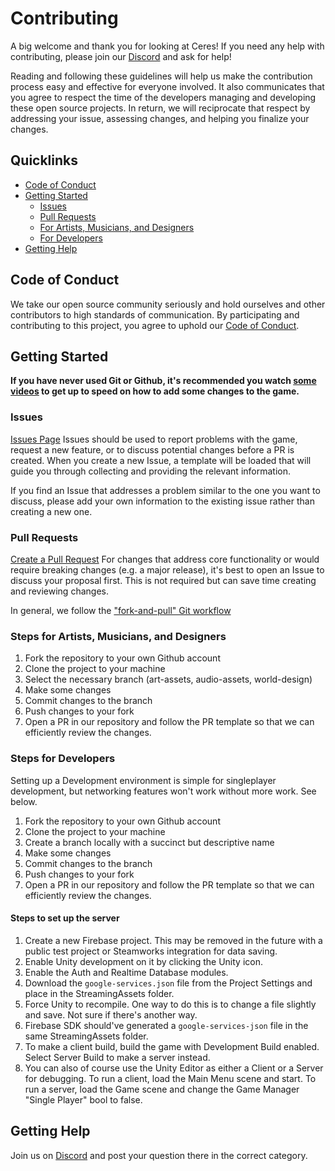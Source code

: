 
# Contributing

A big welcome and thank you for looking at Ceres!
If you need any help with contributing, please join our [Discord](https://discord.gg/rECRhBT6Et) and ask for help!

Reading and following these guidelines will help us make the contribution process easy and effective for everyone involved. It also communicates that you agree to respect the time of the developers managing and developing these open source projects. In return, we will reciprocate that respect by addressing your issue, assessing changes, and helping you finalize your changes.

## Quicklinks

* [Code of Conduct](#code-of-conduct)
* [Getting Started](#getting-started)
    * [Issues](#issues)
    * [Pull Requests](#pull-requests)
	* [For Artists, Musicians, and Designers](#steps-for-artists-musicians-and-designers)
	* [For Developers](#steps-for-developers)
* [Getting Help](#getting-help)

## Code of Conduct

We take our open source community seriously and hold ourselves and other contributors to high standards of communication. By participating and contributing to this project, you agree to uphold our [Code of Conduct](https://github.com/ezraay/ceres/blob/master/CODE_OF_CONDUCT.md).

## Getting Started
**If you have never used Git or Github, it's recommended you watch [some videos](https://www.youtube.com/watch?v=RbSrx0QoTG4&list=PLZplUm29-Z-xOYY9Tw6t3tSIvlbhVhzUn&index=2) to get up to speed on how to add some changes to the game.**

### Issues
[Issues Page](https://github.com/Ezraay/ceres/issues)
Issues should be used to report problems with the game, request a new feature, or to discuss potential changes before a PR is created. When you create a new Issue, a template will be loaded that will guide you through collecting and providing the relevant information.

If you find an Issue that addresses a problem similar to the one you want to discuss, please add your own information to the existing issue rather than creating a new one. 

### Pull Requests
[Create a Pull Request](https://github.com/Ezraay/ceres/compare)
For changes that address core functionality or would require breaking changes (e.g. a major release), it's best to open an Issue to discuss your proposal first. This is not required but can save time creating and reviewing changes.

In general, we follow the ["fork-and-pull" Git workflow](https://github.com/susam/gitpr)

### Steps for Artists, Musicians, and Designers
1. Fork the repository to your own Github account
2. Clone the project to your machine
3. Select the necessary branch (art-assets, audio-assets, world-design)
4. Make some changes
5. Commit changes to the branch
6. Push changes to your fork
7. Open a PR in our repository and follow the PR template so that we can efficiently review the changes.

### Steps for Developers
Setting up a Development environment is simple for singleplayer development, but networking features won't work without more work. See below.  
1. Fork the repository to your own Github account
2. Clone the project to your machine
3. Create a branch locally with a succinct but descriptive name
4. Make some changes
5. Commit changes to the branch
6. Push changes to your fork
7. Open a PR in our repository and follow the PR template so that we can efficiently review the changes.  

#### Steps to set up the server
1. Create a new Firebase project. This may be removed in the future with a public test project or Steamworks integration for data saving.
2. Enable Unity development on it by clicking the Unity icon. 
3. Enable the Auth and Realtime Database modules.
4. Download the `google-services.json` file from the Project Settings and place in the StreamingAssets folder.
5. Force Unity to recompile. One way to do this is to change a file slightly and save. Not sure if there's another way.
6. Firebase SDK should've generated a `google-services-json` file in the same StreamingAssets folder.
7. To make a client build, build the game with Development Build enabled. Select Server Build to make a server instead.
8. You can also of course use the Unity Editor as either a Client or a Server for debugging. To run a client, load the Main Menu scene and start. To run a server, load the Game scene and change the Game Manager "Single Player" bool to false.

## Getting Help

Join us on [Discord](https://discord.gg/rECRhBT6Et) and post your question there in the correct category.